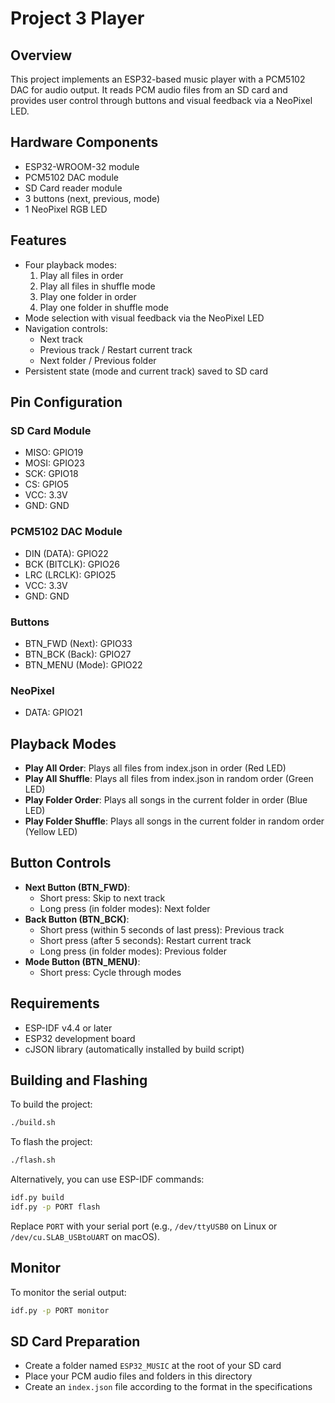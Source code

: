 # Project 3 Player

## Overview
This project implements an ESP32-based music player with a PCM5102 DAC for audio output. It reads PCM audio files from an SD card and provides user control through buttons and visual feedback via a NeoPixel LED.

## Hardware Components
- ESP32-WROOM-32 module
- PCM5102 DAC module
- SD Card reader module
- 3 buttons (next, previous, mode)
- 1 NeoPixel RGB LED

## Features
- Four playback modes:
  1. Play all files in order
  2. Play all files in shuffle mode
  3. Play one folder in order
  4. Play one folder in shuffle mode
- Mode selection with visual feedback via the NeoPixel LED
- Navigation controls:
  - Next track
  - Previous track / Restart current track
  - Next folder / Previous folder
- Persistent state (mode and current track) saved to SD card

## Pin Configuration

### SD Card Module
- MISO: GPIO19
- MOSI: GPIO23
- SCK: GPIO18
- CS: GPIO5
- VCC: 3.3V
- GND: GND

### PCM5102 DAC Module
- DIN (DATA): GPIO22
- BCK (BITCLK): GPIO26
- LRC (LRCLK): GPIO25
- VCC: 3.3V
- GND: GND

### Buttons
- BTN_FWD (Next): GPIO33
- BTN_BCK (Back): GPIO27
- BTN_MENU (Mode): GPIO22

### NeoPixel
- DATA: GPIO21

## Playback Modes
- **Play All Order**: Plays all files from index.json in order (Red LED)
- **Play All Shuffle**: Plays all files from index.json in random order (Green LED)
- **Play Folder Order**: Plays all songs in the current folder in order (Blue LED)
- **Play Folder Shuffle**: Plays all songs in the current folder in random order (Yellow LED)

## Button Controls
- **Next Button (BTN_FWD)**:
  - Short press: Skip to next track
  - Long press (in folder modes): Next folder
- **Back Button (BTN_BCK)**:
  - Short press (within 5 seconds of last press): Previous track
  - Short press (after 5 seconds): Restart current track
  - Long press (in folder modes): Previous folder
- **Mode Button (BTN_MENU)**:
  - Short press: Cycle through modes

## Requirements
- ESP-IDF v4.4 or later
- ESP32 development board
- cJSON library (automatically installed by build script)

## Building and Flashing

To build the project:

```bash
./build.sh
```

To flash the project:

```bash
./flash.sh
```

Alternatively, you can use ESP-IDF commands:

```bash
idf.py build
idf.py -p PORT flash
```

Replace `PORT` with your serial port (e.g., `/dev/ttyUSB0` on Linux or `/dev/cu.SLAB_USBtoUART` on macOS).

## Monitor

To monitor the serial output:

```bash
idf.py -p PORT monitor
```

## SD Card Preparation
- Create a folder named `ESP32_MUSIC` at the root of your SD card
- Place your PCM audio files and folders in this directory
- Create an `index.json` file according to the format in the specifications

